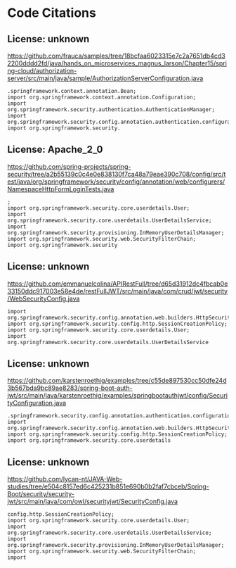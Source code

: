 # Code Citations

## License: unknown
https://github.com/frauca/samples/tree/18bcfaa6023315e7c2a7651db4cd32200dddd2fd/java/hands_on_microservices_magnus_larson/Chapter15/spring-cloud/authorization-server/src/main/java/sample/AuthorizationServerConfiguration.java

```
.springframework.context.annotation.Bean;
import org.springframework.context.annotation.Configuration;
import org.springframework.security.authentication.AuthenticationManager;
import org.springframework.security.config.annotation.authentication.configuration.AuthenticationConfiguration;
import org.springframework.security.
```


## License: Apache_2_0
https://github.com/spring-projects/spring-security/tree/a2b55139c0c4e0e838130f7ca48a79eae390c708/config/src/test/java/org/springframework/security/config/annotation/web/configurers/NamespaceHttpFormLoginTests.java

```
;
import org.springframework.security.core.userdetails.User;
import org.springframework.security.core.userdetails.UserDetailsService;
import org.springframework.security.provisioning.InMemoryUserDetailsManager;
import org.springframework.security.web.SecurityFilterChain;
import org.springframework.security
```


## License: unknown
https://github.com/emmanuelcolina/APIRestFull/tree/d65d31912dc4fbcab0e33150ddc917003e58e4de/restFullJWT/src/main/java/com/crud/jwt/security/WebSecurityConfig.java

```
import org.springframework.security.config.annotation.web.builders.HttpSecurity;
import org.springframework.security.config.http.SessionCreationPolicy;
import org.springframework.security.core.userdetails.User;
import org.springframework.security.core.userdetails.UserDetailsService
```


## License: unknown
https://github.com/karstenroethig/examples/tree/c55de897530cc50dfe24d3b567bda9bc89ae8283/spring-boot-auth-jwt/src/main/java/karstenroethig/examples/springbootauthjwt/config/SecurityConfiguration.java

```
.springframework.security.config.annotation.authentication.configuration.AuthenticationConfiguration;
import org.springframework.security.config.annotation.web.builders.HttpSecurity;
import org.springframework.security.config.http.SessionCreationPolicy;
import org.springframework.security.core.userdetails
```


## License: unknown
https://github.com/lycan-nt/JAVA-Web-studies/tree/e504c8157ed6c425231b851e690b0b2faf7cbceb/Spring-Boot/security/security-jwt/src/main/java/com/owl/securityjwt/SecurityConfig.java

```
config.http.SessionCreationPolicy;
import org.springframework.security.core.userdetails.User;
import org.springframework.security.core.userdetails.UserDetailsService;
import org.springframework.security.provisioning.InMemoryUserDetailsManager;
import org.springframework.security.web.SecurityFilterChain;
import
```

